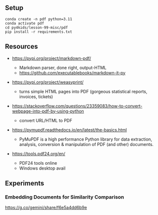 ## Setup
```
conda create -n pdf python=3.11
conda activate pdf
cd py4kids/lesson-99-misc/pdf
pip install -r requirements.txt

```

## Resources

- https://pypi.org/project/markdown-pdf/
    - Markdown parser, done right, output-HTML
    - https://github.com/executablebooks/markdown-it-py

- https://pypi.org/project/weasyprint/
    - turns simple HTML pages into PDF (gorgeous statistical reports, invoices, tickets)

- https://stackoverflow.com/questions/23359083/how-to-convert-webpage-into-pdf-by-using-python
    - convert URL/HTML to PDF

- https://pymupdf.readthedocs.io/en/latest/the-basics.html
    - PyMuPDF is a high performance Python library for data extraction, analysis, conversion & manipulation of PDF (and other) documents.

- https://tools.pdf24.org/en/
    - PDF24 tools online
    - Windows desktop avail 

## Experiments

### Embedding Documents for Similarity Comparison
https://g.co/gemini/share/f6e5a4dd6b9e